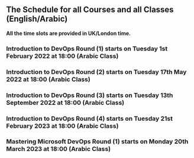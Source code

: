 
## The Schedule for all Courses and all Classes (English/Arabic)

**All the time slots are provided in UK/London time.**

### Introduction to DevOps Round (1) starts on Tuesday 1st February 2022 at 18:00 (Arabic Class)

### Introduction to DevOps Round (2) starts on Tuesday 17th May 2022 at 18:00  (Arabic Class)

### Introduction to DevOps Round (3) starts on Tuesday 13th September 2022 at 18:00 (Arabic Class)

### Introduction to DevOps Round (4) starts on Tuesday 21st February 2023 at 18:00 (Arabic Class)

### Mastering Microsoft DevOps Round (1) starts on Monday 20th March 2023 at 18:00 (Arabic Class)
